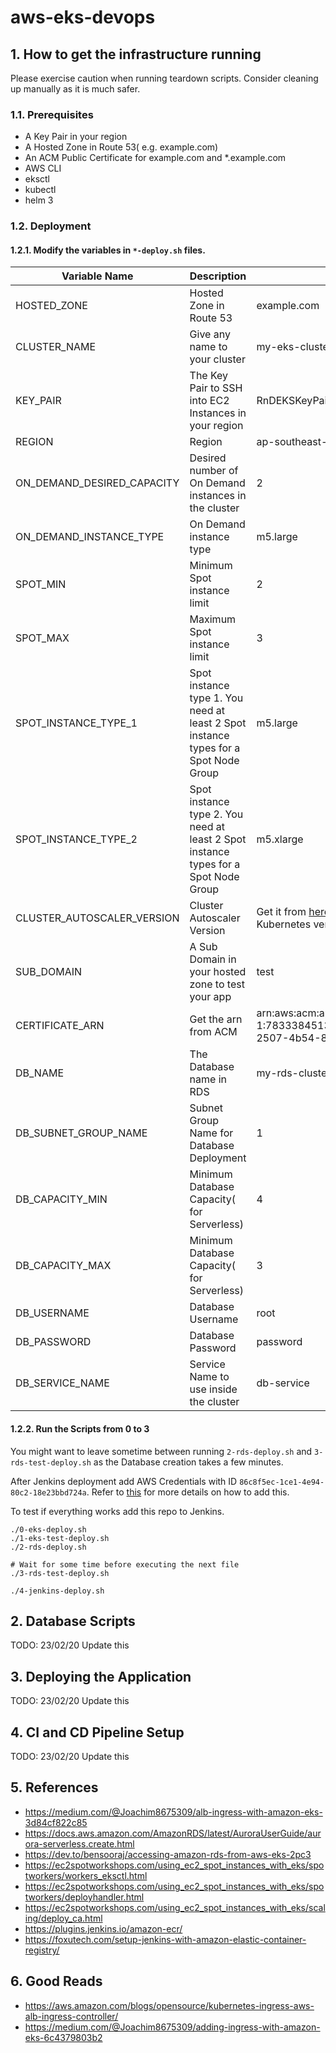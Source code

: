 # aws-eks-devops

## 1. How to get the infrastructure running

Please exercise caution when running teardown scripts. Consider cleaning up manually as it is much safer.

### 1.1. Prerequisites

- A Key Pair in your region
- A Hosted Zone in Route 53( e.g. example.com)
- An ACM Public Certificate for example.com and *.example.com
- AWS CLI
- eksctl
- kubectl
- helm 3

### 1.2. Deployment

#### 1.2.1. Modify the variables in `*-deploy.sh` files. 

Variable Name | Description | Example
--- | --- | ---
HOSTED_ZONE | Hosted Zone in Route 53 | example.com
CLUSTER_NAME | Give any name to your cluster | my-eks-cluster
KEY_PAIR | The Key Pair to SSH into EC2 Instances in your region | RnDEKSKeyPair
REGION | Region | ap-southeast-1
ON_DEMAND_DESIRED_CAPACITY | Desired number of On Demand instances in the cluster | 2
ON_DEMAND_INSTANCE_TYPE | On Demand instance type | m5.large
SPOT_MIN | Minimum Spot instance limit | 2
SPOT_MAX | Maximum Spot instance limit | 3
SPOT_INSTANCE_TYPE_1 | Spot instance type 1. You need at least 2 Spot instance types for a Spot Node Group| m5.large
SPOT_INSTANCE_TYPE_2 | Spot instance type 2. You need at least 2 Spot instance types for a Spot Node Group | m5.xlarge
CLUSTER_AUTOSCALER_VERSION | Cluster Autoscaler Version | Get it from [here](https://github.com/kubernetes/autoscaler/releases). It should match the Kubernetes version in EKS
SUB_DOMAIN | A Sub Domain in your hosted zone to test your app | test
CERTIFICATE_ARN | Get the arn from ACM | arn:aws:acm:ap-southeast-1:783338451369:certificate/1213bc7e-2507-4b54-86c0-b993e2faced6
DB_NAME | The Database name in RDS | my-rds-cluster
DB_SUBNET_GROUP_NAME | Subnet Group Name for Database Deployment | 1
DB_CAPACITY_MIN | Minimum Database Capacity( for Serverless) | 4
DB_CAPACITY_MAX | Minimum Database Capacity( for Serverless) | 3
DB_USERNAME | Database Username | root
DB_PASSWORD | Database Password | password
DB_SERVICE_NAME | Service Name to use inside the cluster | db-service

#### 1.2.2. Run the Scripts from 0 to 3

You might want to leave sometime between running `2-rds-deploy.sh` and `3-rds-test-deploy.sh` as the Database creation takes a few minutes.

After Jenkins deployment add AWS Credentials with ID `86c8f5ec-1ce1-4e94-80c2-18e23bbd724a`. Refer to [this](https://foxutech.com/setup-jenkins-with-amazon-elastic-container-registry/) for more details on how to add this.

To test if everything works add this repo to Jenkins.

```
./0-eks-deploy.sh
./1-eks-test-deploy.sh
./2-rds-deploy.sh

# Wait for some time before executing the next file
./3-rds-test-deploy.sh

./4-jenkins-deploy.sh
```

## 2. Database Scripts

TODO: 23/02/20 Update this

## 3. Deploying the Application

TODO: 23/02/20 Update this

## 4. CI and CD Pipeline Setup

TODO: 23/02/20 Update this

## 5. References

- https://medium.com/@Joachim8675309/alb-ingress-with-amazon-eks-3d84cf822c85
- https://docs.aws.amazon.com/AmazonRDS/latest/AuroraUserGuide/aurora-serverless.create.html
- https://dev.to/bensooraj/accessing-amazon-rds-from-aws-eks-2pc3
- https://ec2spotworkshops.com/using_ec2_spot_instances_with_eks/spotworkers/workers_eksctl.html
- https://ec2spotworkshops.com/using_ec2_spot_instances_with_eks/spotworkers/deployhandler.html
- https://ec2spotworkshops.com/using_ec2_spot_instances_with_eks/scaling/deploy_ca.html
- https://plugins.jenkins.io/amazon-ecr/
- https://foxutech.com/setup-jenkins-with-amazon-elastic-container-registry/

## 6. Good Reads

- https://aws.amazon.com/blogs/opensource/kubernetes-ingress-aws-alb-ingress-controller/
- https://medium.com/@Joachim8675309/adding-ingress-with-amazon-eks-6c4379803b2
